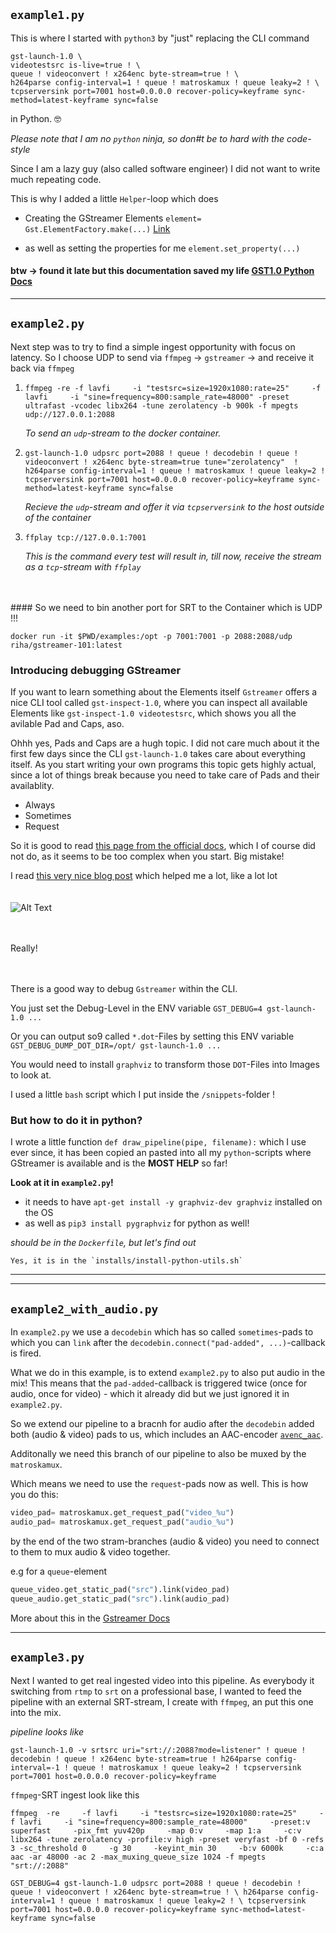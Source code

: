 

## `example1.py`

This is where I started with `python3` by "just" replacing the CLI command 

```
gst-launch-1.0 \
videotestsrc is-live=true ! \
queue ! videoconvert ! x264enc byte-stream=true ! \
h264parse config-interval=1 ! queue ! matroskamux ! queue leaky=2 ! \
tcpserversink port=7001 host=0.0.0.0 recover-policy=keyframe sync-method=latest-keyframe sync=false
```

in Python. 🤓

_Please note that I am no `python` ninja, so don#t be to hard with the code-style_

Since I am a lazy guy (also called software engineer) I did not want to write much repeating code.

This is why I added a little `Helper`-loop which does 

- Creating the GStreamer Elements `element= Gst.ElementFactory.make(...)` [Link](https://lazka.github.io/pgi-docs/#Gst-1.0/classes/ElementFactory.html#Gst.ElementFactory.make)

- as well as setting the properties for me `element.set_property(...)`

#### btw -> found it late but this documentation saved my life [GST1.0 Python Docs](https://lazka.github.io/pgi-docs/#Gst-1.0)

---

## `example2.py`

Next step was to try to find a simple ingest opportunity with focus on latency.
So I choose UDP to send via `ffmpeg` -> `gstreamer` -> and receive it back via `ffmpeg`

1. `ffmpeg -re -f lavfi     -i "testsrc=size=1920x1080:rate=25"     -f lavfi     -i "sine=frequency=800:sample_rate=48000" -preset ultrafast -vcodec libx264 -tune zerolatency -b 900k -f mpegts udp://127.0.0.1:2088` 

    _To send an `udp`-stream to the docker container._

2. `gst-launch-1.0 udpsrc port=2088 ! queue ! decodebin ! queue ! videoconvert ! x264enc byte-stream=true tune="zerolatency"  ! h264parse config-interval=1 ! queue ! matroskamux ! queue leaky=2 ! tcpserversink port=7001 host=0.0.0.0 recover-policy=keyframe sync-method=latest-keyframe sync=false`

    _Recieve the `udp`-stream and offer it via `tcpserversink` to the host outside of the container_

3. `ffplay tcp://127.0.0.1:7001`

    _This is the command every test will result in, till now, receive the stream as a `tcp`-stream with `ffplay`_
<br>
<br>
#### So we need to bin another port for SRT to the Container which is UDP !!!

`docker run -it $PWD/examples:/opt -p 7001:7001 -p 2088:2088/udp riha/gstreamer-101:latest`

### Introducing debugging GStreamer

If you want to learn something about the Elements itself `Gstreamer` offers a nice CLI tool called `gst-inspect-1.0`, where you can inspect all available Elements like `gst-inspect-1.0 videotestsrc`, which shows you all the avilable Pad and Caps, aso.

Ohhh yes, Pads and Caps are a hugh topic.
I did not care much about it the first few days since the CLI `gst-launch-1.0` takes care about everything itself.
As you start writing your own programs this topic gets highly actual, since a lot of things break because you need to take care of Pads and their availablity.

- Always
- Sometimes
- Request

So it is good to read [this page from the official docs](https://gstreamer.freedesktop.org/documentation/application-development/basics/pads.html), which I of course did not do, as it seems to be too complex when you start. Big mistake!

I read [this very nice blog post](http://lifestyletransfer.com/how-to-write-gstreamer-plugin-with-python/) which helped me a lot, like a lot lot
<br>
<br>
<br>
![Alt Text](https://media.giphy.com/media/wi8Ez1mwRcKGI/giphy.gif)

<br>
<br>
Really!
<br>
<br>
<br>

There is a good way to debug `Gstreamer` within the CLI.

You just set the Debug-Level in the ENV variable `GST_DEBUG=4 gst-launch-1.0 ...`

Or you can output so9 called `*.dot`-Files by setting this ENV variable `GST_DEBUG_DUMP_DOT_DIR=/opt/ gst-launch-1.0 ...`

You would need to install `graphviz` to transform those `DOT`-Files into Images to look at.

I used a little `bash` script which I put inside the `/snippets`-folder !

### But how to do it in python?

I wrote a little function `def draw_pipeline(pipe, filename):` which I use ever since, it has been copied an pasted into all my `python`-scripts where GStreamer is available and is the **MOST HELP** so far!

**Look at it in `example2.py`!**

- it needs to have `apt-get install -y graphviz-dev graphviz` installed on the OS
- as well as `pip3 install pygraphviz` for python as well!

_should be in the `Dockerfile`, but let's find out_
```
Yes, it is in the `installs/install-python-utils.sh`
```

---

---

## `example2_with_audio.py`

In `example2.py` we use a `decodebin` which has so called `sometimes`-pads to which you can `link` after the `decodebin.connect("pad-added", ...)`-callback is fired.

What we do in this example, is to extend `example2.py` to also put audio in the mix!
This means that the `pad-added`-callback is triggered twice (once for audio, once for video) - which it already did but we just ignored it in `example2.py`.

So we extend our pipeline to a bracnh for audio after the `decodebin` added both (audio & video) pads to us, which includes an AAC-encoder [`avenc_aac`](https://gstreamer.freedesktop.org/documentation/libav/avenc_aac.html?gi-language=python#avenc_aac).

Additonally we need this branch of our pipeline to also be muxed by the `matroskamux`.

Which means we need to use the `request`-pads now as well.
This is how you do this:

```python
video_pad= matroskamux.get_request_pad("video_%u")
audio_pad= matroskamux.get_request_pad("audio_%u")
```

by the end of the two stram-branches (audio & video) you need to connect to them to mux audio & video together.

e.g for a `queue`-element

```python
queue_video.get_static_pad("src").link(video_pad) 
queue_audio.get_static_pad("src").link(audio_pad) 
```

More about this in the [Gstreamer Docs](https://gstreamer.freedesktop.org/documentation/application-development/basics/pads.html?gi-language=python)

---

## `example3.py`

Next I wanted to get real ingested video into this pipeline. As everybody it switching from `rtmp` to `srt` on a professional base, I wanted to feed the pipeline with an external SRT-stream, I create with `ffmpeg`, an put this one into the mix.

_pipeline looks like_

```
gst-launch-1.0 -v srtsrc uri="srt://:2088?mode=listener" ! queue ! decodebin ! queue ! x264enc byte-stream=true ! h264parse config-interval=-1 ! queue ! matroskamux ! queue leaky=2 ! tcpserversink port=7001 host=0.0.0.0 recover-policy=keyframe
```

`ffmpeg`-SRT ingest look like this

```
ffmpeg  -re     -f lavfi     -i "testsrc=size=1920x1080:rate=25"     -f lavfi     -i "sine=frequency=800:sample_rate=48000"     -preset:v superfast     -pix_fmt yuv420p     -map 0:v     -map 1:a     -c:v libx264 -tune zerolatency -profile:v high -preset veryfast -bf 0 -refs 3 -sc_threshold 0     -g 30     -keyint_min 30     -b:v 6000k     -c:a aac -ar 48000 -ac 2 -max_muxing_queue_size 1024 -f mpegts "srt://:2088"
```



`GST_DEBUG=4 gst-launch-1.0 udpsrc port=2088 ! queue ! decodebin ! queue ! videoconvert ! x264enc byte-stream=true ! \
h264parse config-interval=1 ! queue ! matroskamux ! queue leaky=2 ! \
tcpserversink port=7001 host=0.0.0.0 recover-policy=keyframe sync-method=latest-keyframe sync=false`
